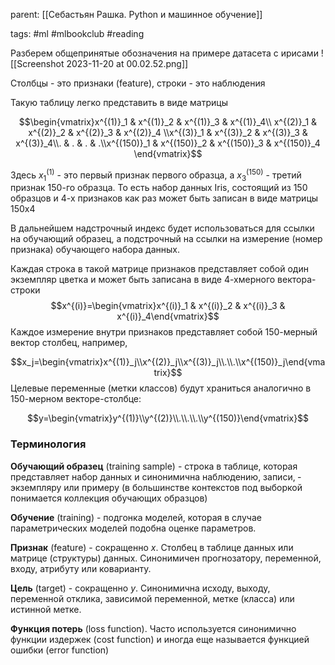 parent: [[Себастьян Рашка. Python и машинное обучение]]

tags: #ml #mlbookclub #reading 

Разберем общепринятые обозначения на примере датасета с ирисами
![[Screenshot 2023-11-20 at 00.02.52.png]]

Столбцы - это признаки (feature), строки - это наблюдения

Такую таблицу легко представить в виде матрицы

$$\begin{vmatrix}x^{(1)}_1 & x^{(1)}_2  & x^{(1)}_3 & x^{(1)}_4\\ x^{(2)}_1 & x^{(2)}_2  & x^{(2)}_3 & x^{(2)}_4 \\x^{(3)}_1 & x^{(3)}_2  & x^{(3)}_3 & x^{(3)}_4\\. & . & . & .\\x^{(150)}_1 & x^{(150)}_2  & x^{(150)}_3 & x^{(150)}_4 \end{vmatrix}$$

Здесь $x^{(1)}_1$ - это первый признак первого образца, а $x^{(150)}_3$ - третий признак 150-го образца. То есть набор данных Iris, состоящий из 150 образцов и 4-х признаков как раз может быть записан в виде матрицы 150х4

В дальнейшем надстрочный индекс будет использоваться для ссылки на обучающий образец, а подстрочный на ссылки на измерение (номер признака) обучающего набора данных.

Каждая строка в такой матрице признаков представляет собой один экземпляр цветка и может быть записана в виде 4-хмерного вектора-строки $$x^{(i)}=\begin{vmatrix}x^{(i)}_1 & x^{(i)}_2  & x^{(i)}_3 & x^{(i)}_4\end{vmatrix}$$
Каждое измерение внутри признаков представляет собой 150-мерный вектор столбец, например,

$$x_j=\begin{vmatrix}x^{(1)}_j\\x^{(2)}_j\\x^{(3)}_j\\.\\.\\x^{(150)}_j\end{vmatrix}$$
Целевые переменные (метки классов) будут храниться аналогично в 150-мерном векторе-столбце:

$$y=\begin{vmatrix}y^{(1)}\\y^{(2)}\\.\\.\\.\\y^{(150)}\end{vmatrix}$$

### Терминология

**Обучающий образец** (training sample) - cтрока в таблице, которая представляет набор данных и синонимична наблюдению, записи, ­экземпляру или примеру (в большинстве контекстов под выборкой понимается коллекция обучающих образцов)

**Обучение** (training) - подгонка моделей, которая в случае параметричес­ких моделей подобна оценке параметров.

**Признак** (feature) - сокращенно $x$. Столбец в таблице данных или матрице (структуры) данных. Синонимичен прогнозатору, переменной, входу, атрибуту или коварианту.

**Цель** (target) - сокращенно $y$. Синонимична исходу, выходу, переменной отклика, зависимой переменной, метке (класса) или истинной метке.

**Функция потерь** (loss function). Часто используется синонимично функции издержек (cost function) и иногда еще называется функцией ошибки (error function)


